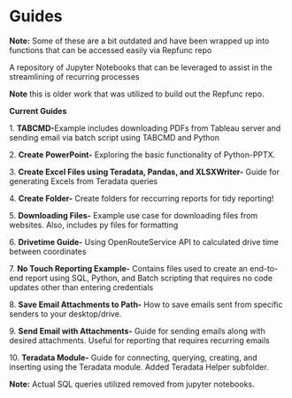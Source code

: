 
# Guides 
<b>Note:</b> Some of these are a bit outdated and have been wrapped up into functions that can be accessed easily via Repfunc repo
<p>A repository of Jupyter Notebooks that can be leveraged to assist in the streamlining of recurring processes</p>
<b>Note</b> this is older work that was utilized to build out the Repfunc repo.
<p><b>Current Guides</b></p>
<p>1. <b>TABCMD-</b>Example includes downloading PDFs from Tableau server and sending email via batch script using TABCMD and Python</p>
<p>2. <b>Create PowerPoint-</b> Exploring the basic functionality of Python-PPTX. </p>
<p>3. <b>Create Excel Files using Teradata, Pandas, and XLSXWriter-</b> Guide for generating Excels from Teradata queries</p>
<p>4. <b>Create Folder-</b> Create folders for reccurring reports for tidy reporting!</p>
<p>5. <b>Downloading Files-</b> Example use case for downloading files from websites. Also, includes py files for formatting</p>
<p>6. <b>Drivetime Guide-</b> Using OpenRouteService API to calculated drive time between coordinates</p>
<p>7. <b>No Touch Reporting Example-</b> Contains files used to create an end-to-end report using SQL, Python, and Batch scripting that requires no code updates other than entering credentials</p>
<p>8. <b>Save Email Attachments to Path-</b> How to save emails sent from specific senders to your desktop/drive.</p>
<p>9. <b>Send Email with Attachments-</b> Guide for sending emails along with desired attachments. Useful for reporting that requires recurring emails</p>
<p>10. <b>Teradata Module-</b> Guide for connecting, querying, creating, and inserting using the Teradata module. Added Teradata Helper subfolder.</p>
<p><b>Note:</b> Actual SQL queries utilized removed from jupyter notebooks.</p>
